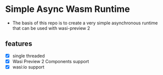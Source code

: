# Simple Async Wasm Runtime
- The basis of this repo is to create a very simple asynchronous runtime that can be used with wasi-preview 2
## features
- [x] single threaded
- [x] Wasi Preview 2 Components support
- [x] wasi:io support
